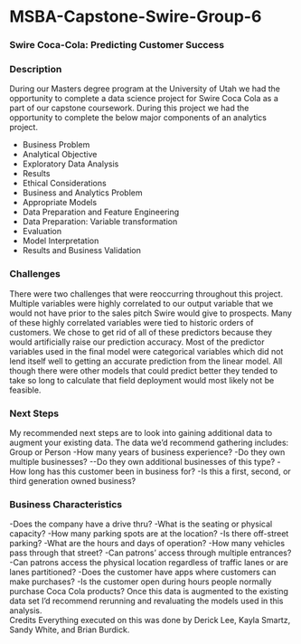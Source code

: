 # MSBA-Capstone-Swire-Group-6

### Swire Coca-Cola: Predicting Customer Success

### Description
During our Masters degree program at the University of Utah we had the opportunity to complete a data science project for Swire Coca Cola as a part of our capstone coursework.  During this project we had the opportunity to complete the below major components of an analytics project. 
- Business Problem
- Analytical Objective
- Exploratory Data Analysis
- Results
- Ethical Considerations
- Business and Analytics Problem
- Appropriate Models
- Data Preparation and Feature Engineering
- Data Preparation: Variable transformation
- Evaluation
- Model Interpretation
- Results and Business Validation

### Challenges
There were two challenges that were reoccurring throughout this project.
Multiple variables were highly correlated to our output variable that we would not have prior to the sales pitch Swire would give to prospects.  Many of these highly correlated variables were tied to historic orders of customers.  We chose to get rid of all of these predictors because they would artificially raise our prediction accuracy. 
Most of the predictor variables used in the final model were categorical variables which did not lend itself well to getting an accurate prediction from the linear model.  All though there were other models that could predict better they tended to take so long to calculate that field deployment would most likely not be feasible.  
### Next Steps
My recommended next steps are to look into gaining additional data to augment your existing data.  The data we’d recommend gathering includes:
Group or Person
-How many years of business experience?
-Do they own multiple businesses?
--Do they own additional businesses of this type?
-How long has this customer been in business for?
-Is this a first, second, or third generation owned business?

### Business Characteristics
-Does the company have a drive thru?
-What is the seating or physical capacity?
-How many parking spots are at the location?
-Is there off-street parking?
-What are the hours and days of operation?
-How many vehicles pass through that street?
-Can patrons’ access through multiple entrances?
-Can patrons access the physical location regardless of traffic lanes or are lanes partitioned?
-Does the customer have apps where customers can make purchases?
-Is the customer open during hours people normally purchase Coca Cola products?
Once this data is augmented to the existing data set I’d recommend rerunning and revaluating the models used in this analysis.  
Credits
Everything executed on this was done by Derick Lee, Kayla Smartz, Sandy White, and Brian Burdick.


